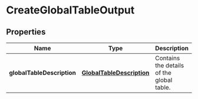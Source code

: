 

# CreateGlobalTableOutput


## Properties

| Name | Type | Description | Notes |
|------------ | ------------- | ------------- | -------------|
|**globalTableDescription** | [**GlobalTableDescription**](GlobalTableDescription.md) | Contains the details of the global table. |  [optional] |



